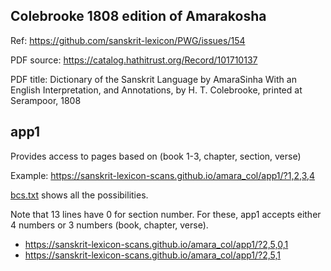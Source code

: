 
## Colebrooke 1808 edition of Amarakosha

Ref: https://github.com/sanskrit-lexicon/PWG/issues/154

PDF source: https://catalog.hathitrust.org/Record/101710137
      

PDF title:  Dictionary of the Sanskrit Language by AmaraSinha
 With an English Interpretation, and Annotations,
 by H. T. Colebrooke,
 printed at Serampoor, 1808


## app1
Provides access to pages based on (book 1-3, chapter, section, verse)

Example: https://sanskrit-lexicon-scans.github.io/amara_col/app1/?1,2,3,4

[bcs.txt](https://github.com/sanskrit-lexicon-scans/amara_col/blob/main/app1/pywork/bcs.txt) shows all the possibilities.

Note that 13 lines have 0 for section number. For these, app1 accepts either 4 numbers or 3 numbers (book, chapter, verse). 
- https://sanskrit-lexicon-scans.github.io/amara_col/app1/?2,5,0,1
- https://sanskrit-lexicon-scans.github.io/amara_col/app1/?2,5,1

